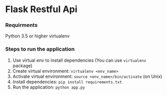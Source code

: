 # Flask Restful Api

### Requirments
Python 3.5 or higher
virtualenv

### Steps to run the application
1. Use virtual env to install dependencies (You can use `virtualenv` package)
2. Create virtual environment: `virtualenv <env_name>`
3. Activate virtual environment: `source <env_name>/bin/activate` (on Unix)
4. Install dependencies: `pip install requirements.txt`
5. Run the application: `python app.py`
